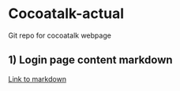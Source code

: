 # Cocoatalk-actual

Git repo for cocoatalk webpage

## 1) Login page content markdown

[Link to markdown]("/../markdown_folder/Login-Page.md")
